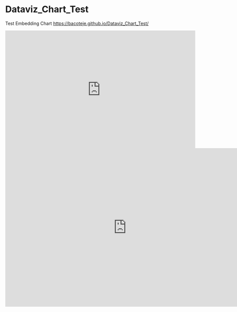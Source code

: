 # Dataviz_Chart_Test
Test Embedding Chart
https://bacoteje.github.io/Dataviz_Chart_Test/

<iframe width="600" height="371" seamless frameborder="0" scrolling="no" src="https://docs.google.com/spreadsheets/d/e/2PACX-1vTtdCCKy9mz9jswHuM6bB8x0e2LCnkGe95Bu0LXLbIyjCLT2OGI5wuwnuI2uffYO7LDpcIiJxMZABYu/pubchart?oid=1712513528&amp;format=interactive"></iframe>


<iframe width="762.5" height="500" seamless frameborder="0" scrolling="no" src="https://docs.google.com/spreadsheets/d/e/2PACX-1vTtdCCKy9mz9jswHuM6bB8x0e2LCnkGe95Bu0LXLbIyjCLT2OGI5wuwnuI2uffYO7LDpcIiJxMZABYu/pubchart?oid=1423979627&amp;format=interactive"></iframe>
